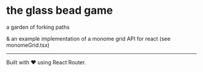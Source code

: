 # the glass bead game

a garden of forking paths 

& an example implementation of a monome grid API for react (see monomeGrid.tsx)

---

Built with ❤️ using React Router.
